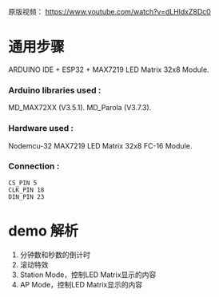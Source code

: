 原版视频： https://www.youtube.com/watch?v=dLHldxZ8Dc0

# 通用步骤
ARDUINO IDE + ESP32 + MAX7219 LED Matrix 32x8 Module.

### Arduino libraries used :
MD_MAX72XX (V3.5.1).
MD_Parola (V3.7.3).

### Hardware used :
Nodemcu-32
MAX7219 LED Matrix 32x8 FC-16 Module.

### Connection :
```plaintext
CS_PIN 5
CLK_PIN 18
DIN_PIN 23
```

# demo 解析
1. 分钟数和秒数的倒计时
2. 滚动特效
5. Station Mode，控制LED Matrix显示的内容
6. AP Mode，控制LED Matrix显示的内容 
